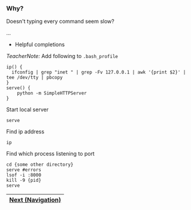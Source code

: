 ### Why?

Doesn't typing every command seem slow?

...

-   Helpful completions

_TeacherNote:_
Add following to `.bash_profile`

```
ip() {
  ifconfig | grep "inet " | grep -Fv 127.0.0.1 | awk '{print $2}' | tee /dev/tty | pbcopy
}
serve() {
    python -m SimpleHTTPServer
}
```

Start local server

```
serve
```

Find ip address

```
ip
```

Find which process listening to port

```
cd {some other directory}
serve #errors
lsof -i :8000
kill -9 {pid}
serve
```

| [Next (Navigation)](Navigation.md) |
| ---------------------------------- |
